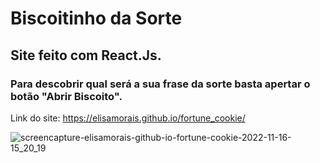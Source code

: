 # Biscoitinho da Sorte


## Site feito com React.Js.

### Para descobrir qual será a sua frase da sorte basta apertar o botão "Abrir Biscoito".

Link do site: 
https://elisamorais.github.io/fortune_cookie/

![screencapture-elisamorais-github-io-fortune-cookie-2022-11-16-15_20_19](https://user-images.githubusercontent.com/87885921/202264065-0e56d7e6-dbb8-49d3-bcdf-ce21c684e777.png)
